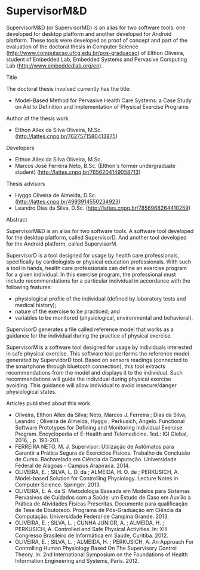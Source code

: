 SupervisorM&D
============

SupervisorM&D (or SupervisorMD) is an alias for two software tools: one developed for desktop platform and another developed for Android platform. These tools were developed as proof of concept and part of the evaluation of the doctoral thesis in Computer Science (http://www.computacao.ufcg.edu.br/pos-graduacao) of Elthon Oliveira, student of Embedded Lab, Embedded Systems and Pervasive Computing Lab (http://www.embeddedlab.org/en).

Title

The doctoral thesis involved currently has the title: 
- Model-Based Method for Pervasive Health Care Systems: a Case Study on Aid to Definition and Implementation of Physical Exercise Programs

Author of the thesis work
- Elthon Allex da Silva Oliveira, M.Sc. (http://lattes.cnpq.br/7627571580413875)

Developers
- Elthon Allex da Silva Oliveira, M.Sc.
- Marcos José Ferreira Neto, B.Sc. (Elthon's former undergraduate student) (http://lattes.cnpq.br/7656204149058713)

Thesis advisors
- Hyggo Oliveira de Almeida, D.Sc. (http://lattes.cnpq.br/4993914550234923)
- Leandro Dias da Silva, D.Sc. (http://lattes.cnpq.br/7856968264410259)

Abstract

SupervisorM&D is an alias for two software tools. A software tool developed for the desktop platform, called SupervisorD. And another tool developed for the Android platform, called SupervisorM.

SupervisorD is a tool designed for usage by health care professionals, specifically by cardiologists or physical education professionals. With such a tool in hands, health care professionals can define an exercise program for a given individual. In this exercise program, the professional must include recommendations for a particular individual in accordance with the following features: 
- physiological profile of the individual (defined by laboratory tests and medical history);
- nature of the exercise to be practiced; and 
- variables to be monitored (physiological, environmental and behavioral). 

SupervisorD generates a file called reference model that works as a guidance for the individual during the practice of physical exercise. 

SupervisorM is a software tool designed for usage by individuals interested in safe physical exercise. This software tool performs the reference model generated by SupervidorD tool. Based on sensors readings (connected to the smartphone through bluetooth connection), this tool extracts recommendations from the model and displays it to the individual. Such recommendations will guide the individual during physical exercise avoiding. This guidance will allow individual to avoid insecure/danger physiological states.

Articles published about this work
- Oliveira, Elthon Allex da Silva; Neto, Marcos J. Ferreira ; Dias da Silva, Leandro ; Oliveira de Almeida, Hyggo ; Perkusich, Angelo. Functional Software Prototypes for Defining and Monitoring Individual Exercise Program. Encyclopedia of E-Health and Telemedicine. 1ed.: IGI Global, 2016, , p. 193-201.
- FERREIRA NETO, M. J. Supervisor: Utilização de Autômatos para Garantir a Prática Segura de Exercícios Físicos. Trabalho de Conclusão de Curso. Bacharelado em Ciência da Computação. Universidade Federal de Alagoas - Campus Arapiraca. 2014.
- OLIVEIRA, E. ; SILVA, L. D. da ; ALMEIDA, H. O. de ; PERKUSICH, A. Model-based Solution for Controlling Physiology. Lecture Notes in Computer Science. Springer. 2013.
- OLIVEIRA, E. A. da S. Metodologia Baseada em Modelos para Sistemas Pervasivos de Cuidados com a Saúde: um Estudo de Caso em Auxílio à Prática de Atividades Físicas Prescritas. Documento para qualificação de Tese de Doutorado. Programa de Pós-Graduação em Ciência da Computação. Universidade Federal de Campina Grande. 2013.
- OLIVEIRA, E. ; SILVA, L. ; CUNHA JUNIOR, A. ; ALMEIDA, H. ; PERKUSICH, A. Controlled and Safe Physical Activities. In: XIII Congresso Brasileiro de Informática em Saúde, Curitiba. 2012.
- OLIVEIRA, E. ; SILVA, L. ; ALMEIDA, H. ; PERKUSICH, A. An Approach For Controlling Human Physiology Based On The Supervisory Control Theory. In: 2nd International Symposium on the Foundations of Health Information Engineering and Systems, París. 2012.
